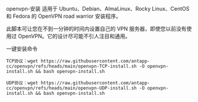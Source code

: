 openvpn-安装
适用于 Ubuntu、Debian、AlmaLinux、Rocky Linux、CentOS 和 Fedora 的 OpenVPN road warrior 安装程序。

此脚本可让您在不到一分钟的时间内设置自己的 VPN 服务器，即使您以前没有使用过 OpenVPN。它的设计尽可能不引人注目和通用。


一键安装命令
```plain text
TCP协议：wget https://raw.githubusercontent.com/antapp-cc/openvpn/refs/heads/main/openvpn-TCP-install.sh -O openvpn-install.sh && bash openvpn-install.sh

UDP协议：wget https://raw.githubusercontent.com/antapp-cc/openvpn/refs/heads/main/openvpn-UDP-install.sh -O openvpn-install.sh && bash openvpn-install.sh
```
